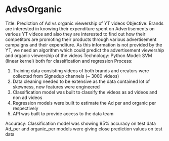 # AdvsOrganic
Title: Prediction of Ad vs organic viewership of YT videos
Objective: Brands are interested in knowing their expenditure spent on Advertisements on various YT videos and also they are interested to
           find out how their competitors are promoting their products through various advertisement campaigns and their expenditure. As 
           this information is not provided by the YT, we need an algorithm which could predict the advertisement viewership and organic 
           viewership of the videos
Technology: Python
Model: SVM (linear kernel) both for classification and regression
Process:
1. Training data consisting videos of both brands and creators were collected from Signedup channels (~ 3000 videos)
2. Data cleaning needed to be extensive as the data contained lot of skewness, new features were engineered
3. Classification model was built to classify the videos as ad videos and non ad videos
4. Regression models were built to estimate the Ad per and organic per respectively
5. API was built to provide access to the data team

Accuracy:
 Classification model was showing 95% accuracy on test data
 Ad_per and organic_per models were giving close prediction values on test data
 
 
 
